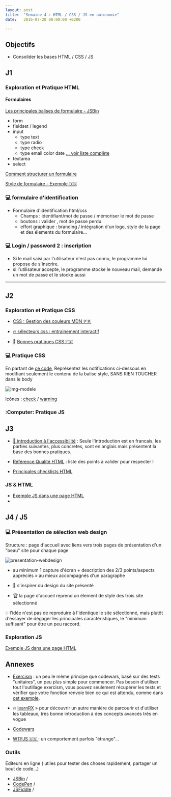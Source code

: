 ```yaml
---
layout: post
title:  "Semaine 4 : HTML / CSS / JS en autonomie"
date:   2016-07-20 00:00:00 +0200

---
```


## Objectifs

- Consolider les bases HTML / CSS / JS

## J1

### Exploration et Pratique HTML

#### Formulaires

[Les principales balises de formulaire - JSBin ](http://jsbin.com/taxayo/6/edit?html,output)
- form
- fieldset / legend
- input
  - type text
  - type radio
  - type check
  - type email color date [... voir liste complète](https://developer.mozilla.org/en-US/docs/Web/HTML/Element/input)
- textarea
- select

[Comment structurer un formulaire](https://developer.mozilla.org/fr/docs/Web/Guide/HTML/Formulaires/Comment_structurer_un_formulaire_HTML)

[ Style de formulaire - Exemple :us: ](https://24ways.org/2009/have-a-field-day-with-html5-forms)


### :computer: formulaire d'identification

- Formulaire d'identification html/css
  - Champs : identifiant/mot de passe / mémoriser le mot de passe
  - boutons : valider , mot de passe perdu
  - effort graphique : branding / intégration d'un logo, style de la page et des élements du formulaire...

### :computer: Login / password 2 : inscription

+ Si le mail saisi par l'utilisateur n'est pas connu, le programme lui propose de s'inscrire.
+ si l'utilisateur accepte, le programme stocke le nouveau mail, demande un mot de passe et le stocke aussi

___


## J2


### Exploration et Pratique CSS

- [ CSS : Gestion des couleurs MDN :fr:](https://developer.mozilla.org/fr/docs/Web/CSS/color_value)

- [:fire: sélecteurs css : entrainement interactif](http://flukeout.github.io)

- :newspaper: [Bonnes pratiques CSS :fr:](http://openweb.eu.org/articles/grands-principes-de-construction-moderne-de-css)

### :computer: Pratique CSS

En partant de [ce code](http://jsbin.com/dinugehera/edit?html,output),
Représentez les notifications ci-dessous en modifiant seulement le contenu de la balise style, SANS RIEN TOUCHER dans le body

![img-modele](https://www.evernote.com/l/AAH8MzSrArBBbJSlookIlDitMMhIiQvJSk8B/image.png)

Icônes : [check](http://rxlabz.com/simplon/files/icons/icon_check_white.png) / [warning](http://rxlabz.com/simplon/files/icons/dialog-warning.png)


### :Computer: Pratique JS



## J3

- [:newspaper: introduction à l'accessibilité](http://code.tutsplus.com/fr/tutorials/accessibility-part-1-introduction--cms-21791)
 : Seule l'introduction est en francais, les parties suivantes, plus concretes, sont en anglais mais présentent la base des bonnes pratiques.

- [Référence Qualité HTML](http://checklists.opquast.com/oqs-v3/) : liste des points à valider pour respecter l
- [Principales checklists HTML](https://checklists.opquast.com/fr/)


### JS & HTML

- [Exemple JS dans une page HTML](http://jsbin.com/jigaxe/1/edit?html,output)
- 

## J4 / J5

### :computer: Présentation de sélection web design

Structure : page d'accueil avec liens vers trois pages de présentation d'un "beau" site
pour chaque page

![presentation-webdesign](../../../../img/prez_webdesign.png)

- au minimum 1 capture d'écran + description des 2/3 points/aspects appréciés » au mieux accompagnés d'un paragraphe

- :cherries: s'inspirer du design du site présenté

- :trophy: la page d'accueil reprend un élement de style des trois site sélectionné

:bulb: l'idée n'est pas de reproduire à l'identique le site sélectionné, mais plutôt d'essayer de dégager les principales caractéristiques, le "minimum suffisant" pour être un peu raccord.


### Exploration JS

[Exemple JS dans une page HTML](http://jsbin.com/jigaxe/1/edit?html,output)

## Annexes

- [Exercism](http://exercism.io/languages/javascript) : un peu le même principe que codewars, basé sur des tests "unitaires", un peu plus simple pour commencer.
Pas besoin d'utiliser tout l'outillage exercism, vous pouvez seulement récupérer les tests et vérifier que votre fonction renvoie bien ce qui est attendu, 
comme dans [cet exemple](https://github.com/simplyon2/exemples/blob/master/exercism/hello_world.html).

- :fire: [learnRX](https://github.com/ReactiveX/learnrx) » pour découvrir un autre manière de parcourir et d'utiliser les tableaux,
très bonne introduction à des concepts avancés très en vogue

- [Codewars](http://codewars.com)

- [WTFJS :us: ](http://wtfjs.com) : un comportement parfois "étrange"...

### Outils

Editeurs en ligne ( utiles pour tester des choses rapidement, partager un bout de code...)

- [JSBin](https://jsbin.com) /
- [CodePen](http://codepen.io/) /
- [JSFiddle](http://jsfiddle.net) /


